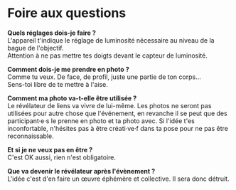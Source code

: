 # Foire aux questions

**Quels réglages dois-je faire ?**  
L'appareil t'indique le réglage de luminosité nécessaire au niveau de la bague de l'objectif.  
Attention à ne pas mettre tes doigts devant le capteur de luminosité.  

**Comment dois-je me prendre en photo ?**  
Comme tu veux. De face, de profil, juste une partie de ton corps…  
Sens-toi libre de te mettre à l'aise.  

**Comment ma photo va-t-elle être utilisée ?**  
Le révélateur de liens va vivre de lui-même. Les photos ne seront pas utilisées pour autre chose que l'événement, en revanche il se peut que des participant·e·s le prenne en photo et ta photo avec. Si l'idée t'es inconfortable, n'hésites pas à être créati·ve·f dans ta pose pour ne pas être reconnaissable.

**Et si je ne veux pas en être ?**  
C'est OK aussi, rien n'est obligatoire.  

**Que va devenir le révélateur après l'évènement ?**  
L'idée c'est d'en faire un œuvre éphémère et collective. Il sera donc détruit. 



